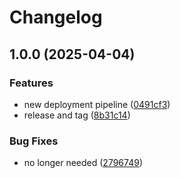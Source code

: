 # Changelog

## 1.0.0 (2025-04-04)


### Features

* new deployment pipeline ([0491cf3](https://github.com/fsdh-pfds/datahub-docs/commit/0491cf3aa1f21b8d12d502fa6c5abe0ae2837dbe))
* release and tag ([8b31c14](https://github.com/fsdh-pfds/datahub-docs/commit/8b31c14a91e7995c78e092f95a30d7c8976a2611))


### Bug Fixes

* no longer needed ([2796749](https://github.com/fsdh-pfds/datahub-docs/commit/27967493e9df108aabb7f30e72e4c1fa322330f1))
